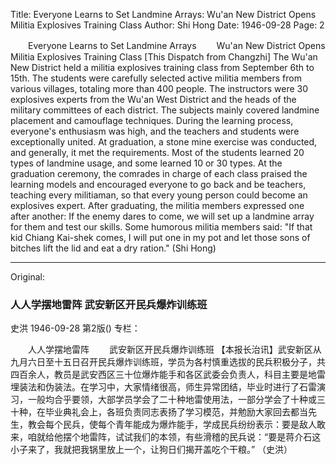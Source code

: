 Title: Everyone Learns to Set Landmine Arrays: Wu'an New District Opens Militia Explosives Training Class
Author: Shi Hong
Date: 1946-09-28
Page: 2

　　Everyone Learns to Set Landmine Arrays
　　Wu'an New District Opens Militia Explosives Training Class
[This Dispatch from Changzhi] The Wu'an New District held a militia explosives training class from September 6th to 15th. The students were carefully selected active militia members from various villages, totaling more than 400 people. The instructors were 30 explosives experts from the Wu'an West District and the heads of the military committees of each district. The subjects mainly covered landmine placement and camouflage techniques. During the learning process, everyone's enthusiasm was high, and the teachers and students were exceptionally united. At graduation, a stone mine exercise was conducted, and generally, it met the requirements. Most of the students learned 20 types of landmine usage, and some learned 10 or 30 types. At the graduation ceremony, the comrades in charge of each class praised the learning models and encouraged everyone to go back and be teachers, teaching every militiaman, so that every young person could become an explosives expert. After graduating, the militia members expressed one after another: If the enemy dares to come, we will set up a landmine array for them and test our skills. Some humorous militia members said: "If that kid Chiang Kai-shek comes, I will put one in my pot and let those sons of bitches lift the lid and eat a dry ration."
                                                        (Shi Hong)



<hr /> 

Original: 


### 人人学摆地雷阵  武安新区开民兵爆炸训练班
史洪
1946-09-28
第2版()
专栏：

　　人人学摆地雷阵
　　武安新区开民兵爆炸训练班
    【本报长治讯】武安新区从九月六日至十五日召开民兵爆炸训练班，学员为各村慎重选拔的民兵积极分子，共四百余人，教员是武安西区三十位爆炸能手和各区武委会负责人，科目主要是地雷埋装法和伪装法。在学习中，大家情绪很高，师生异常团结，毕业时进行了石雷演习，一般均合乎要领，大部学员学会了二十种地雷使用法，一部分学会了十种或三十种，在毕业典礼会上，各班负责同志表扬了学习模范，并勉励大家回去都当先生，教会每个民兵，使每个青年能成为爆炸能手，学成民兵纷纷表示：要是敌人敢来，咱就给他摆个地雷阵，试试我们的本领，有些滑稽的民兵说：“要是蒋介石这小子来了，我就把我锅里放上一个，让狗日们揭开盖吃个干粮。”
                                                        （史洪）

